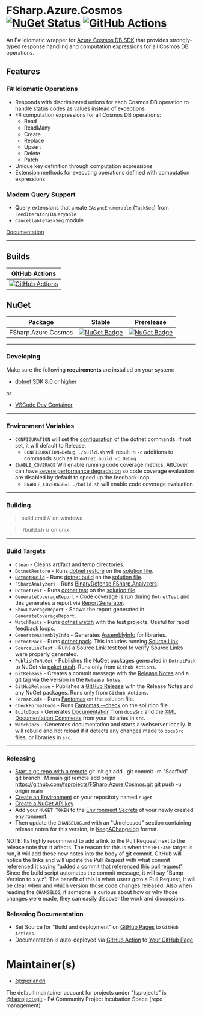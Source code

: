 # FSharp.Azure.Cosmos [![NuGet Status](https://img.shields.io/nuget/v/FSharp.Azure.Cosmos.svg?style=flat)](https://www.nuget.org/packages/FSharp.Azure.Cosmos/) [![GitHub Actions](https://github.com/fsprojects/FSharp.Azure.Cosmos/workflows/Build%20main/badge.svg)](https://github.com/fsprojects/FSharp.Azure.Cosmos/actions?query=branch%3Amain)

An F# idiomatic wrapper for [Azure Cosmos DB SDK](https://github.com/Azure/azure-cosmos-dotnet-v3) that provides strongly-typed response handling and computation expressions for all Cosmos DB operations.

## Features

### F# Idiomatic Operations
- Responds with discriminated unions for each Cosmos DB operation to handle status codes as values instead of exceptions
- F# computation expressions for all Cosmos DB operations:
  - Read
  - ReadMany
  - Create
  - Replace
  - Upsert
  - Delete
  - Patch
- Unique key definition through computation expressions
- Extension methods for executing operations defined with computation expressions

### Modern Query Support
- Query extensions that create `IAsyncEnumerable` (`TaskSeq`) from `FeedIterator`/`IQueryable`
- `CancellableTaskSeq` module

[Documentation](https://fsprojects.github.io/FSharp.Azure.Cosmos/)

---

## Builds

GitHub Actions |
:---: |
[![GitHub Actions](https://github.com/fsprojects/FSharp.Azure.Cosmos/workflows/Build%20main/badge.svg)](https://github.com/fsprojects/FSharp.Azure.Cosmos/actions?query=branch%3Amain) |

## NuGet

Package | Stable | Prerelease
--- | --- | ---
FSharp.Azure.Cosmos | [![NuGet Badge](https://img.shields.io/nuget/v/FSharp.Azure.Cosmos.svg)](https://www.nuget.org/packages/FSharp.Azure.Cosmos/) | [![NuGet Badge](https://img.shields.io/nuget/vpre/FSharp.Azure.Cosmos.svg)](https://www.nuget.org/packages/FSharp.Azure.Cosmos/)

---

### Developing

Make sure the following **requirements** are installed on your system:

- [dotnet SDK](https://www.microsoft.com/net/download/core) 8.0 or higher

or

- [VSCode Dev Container](https://code.visualstudio.com/docs/remote/containers)


---

### Environment Variables

- `CONFIGURATION` will set the [configuration](https://docs.microsoft.com/en-us/dotnet/core/tools/dotnet-build?tabs=netcore2x#options) of the dotnet commands.  If not set, it will default to Release.
  - `CONFIGURATION=Debug ./build.sh` will result in `-c` additions to commands such as in `dotnet build -c Debug`
- `ENABLE_COVERAGE` Will enable running code coverage metrics.  AltCover can have [severe performance degradation](https://github.com/SteveGilham/altcover/issues/57) so code coverage evaluation are disabled by default to speed up the feedback loop.
  - `ENABLE_COVERAGE=1 ./build.sh` will enable code coverage evaluation


---

### Building
> build.cmd <optional buildtarget> // on windows

> ./build.sh  <optional buildtarget>// on unix
---

### Build Targets

- `Clean` - Cleans artifact and temp directories.
- `DotnetRestore` - Runs [dotnet restore](https://docs.microsoft.com/en-us/dotnet/core/tools/dotnet-restore?tabs=netcore2x) on the [solution file](https://docs.microsoft.com/en-us/visualstudio/extensibility/internals/solution-dot-sln-file?view=vs-2019).
- [`DotnetBuild`](#Building) - Runs [dotnet build](https://docs.microsoft.com/en-us/dotnet/core/tools/dotnet-build?tabs=netcore2x) on the [solution file](https://docs.microsoft.com/en-us/visualstudio/extensibility/internals/solution-dot-sln-file?view=vs-2019).
- `FSharpAnalyzers` - Runs [BinaryDefense.FSharp.Analyzers](https://github.com/BinaryDefense/BinaryDefense.FSharp.Analyzers).
- `DotnetTest` - Runs [dotnet test](https://docs.microsoft.com/en-us/dotnet/core/tools/dotnet-test?tabs=netcore21) on the [solution file](https://docs.microsoft.com/en-us/visualstudio/extensibility/internals/solution-dot-sln-file?view=vs-2019).
- `GenerateCoverageReport` - Code coverage is run during `DotnetTest` and this generates a report via [ReportGenerator](https://github.com/danielpalme/ReportGenerator).
- `ShowCoverageReport` - Shows the report generated in `GenerateCoverageReport`.
- `WatchTests` - Runs [dotnet watch](https://docs.microsoft.com/en-us/aspnet/core/tutorials/dotnet-watch?view=aspnetcore-3.0) with the test projects. Useful for rapid feedback loops.
- `GenerateAssemblyInfo` - Generates [AssemblyInfo](https://docs.microsoft.com/en-us/dotnet/api/microsoft.visualbasic.applicationservices.assemblyinfo?view=netframework-4.8) for libraries.
- `DotnetPack` - Runs [dotnet pack](https://docs.microsoft.com/en-us/dotnet/core/tools/dotnet-pack). This includes running [Source Link](https://github.com/dotnet/sourcelink).
- `SourceLinkTest` - Runs a Source Link test tool to verify Source Links were properly generated.
- `PublishToNuGet` - Publishes the NuGet packages generated in `DotnetPack` to NuGet via [paket push](https://fsprojects.github.io/Paket/paket-push.html). Runs only from `Github Actions`.
- `GitRelease` - Creates a commit message with the [Release Notes](https://fake.build/apidocs/v5/fake-core-releasenotes.html) and a git tag via the version in the `Release Notes`.
- `GitHubRelease` - Publishes a [GitHub Release](https://help.github.com/en/articles/creating-releases) with the Release Notes and any NuGet packages. Runs only from `Github Actions`.
- `FormatCode` - Runs [Fantomas](https://github.com/fsprojects/fantomas) on the solution file.
- `CheckFormatCode` - Runs [Fantomas --check](https://fsprojects.github.io/fantomas/docs/end-users/FormattingCheck.html) on the solution file.
- `BuildDocs` - Generates [Documentation](https://fsprojects.github.io/FSharp.Formatting) from `docsSrc` and the [XML Documentation Comments](https://docs.microsoft.com/en-us/dotnet/csharp/programming-guide/xmldoc/) from your libraries in `src`.
- `WatchDocs` - Generates documentation and starts a webserver locally.  It will rebuild and hot reload if it detects any changes made to `docsSrc` files, or libraries in `src`.

---


### Releasing

- [Start a git repo with a remote](https://help.github.com/articles/adding-an-existing-project-to-github-using-the-command-line/)
git init
git add .
git commit -m "Scaffold"
git branch -M main
git remote add origin https://github.com/fsprojects/FSharp.Azure.Cosmos.git
git push -u origin main
- [Create an Environment](https://docs.github.com/en/actions/deployment/targeting-different-environments/using-environments-for-deployment#creating-an-environment) on your repository named `nuget`.
- [Create a NuGet API key](https://learn.microsoft.com/en-us/nuget/nuget-org/publish-a-package#create-an-api-key)
- Add your `NUGET_TOKEN` to the [Environment Secrets](https://docs.github.com/en/actions/deployment/targeting-different-environments/using-environments-for-deployment#environment-secrets) of your newly created environment.
- Then update the `CHANGELOG.md` with an "Unreleased" section containing release notes for this version, in [KeepAChangelog](https://keepachangelog.com/en/1.1.0/) format.

NOTE: Its highly recommend to add a link to the Pull Request next to the release note that it affects. The reason for this is when the `RELEASE` target is run, it will add these new notes into the body of git commit. GitHub will notice the links and will update the Pull Request with what commit referenced it saying ["added a commit that referenced this pull request"](https://github.com/TheAngryByrd/MiniScaffold/pull/179#ref-commit-837ad59). Since the build script automates the commit message, it will say "Bump Version to x.y.z". The benefit of this is when users goto a Pull Request, it will be clear when and which version those code changes released. Also when reading the `CHANGELOG`, if someone is curious about how or why those changes were made, they can easily discover the work and discussions.

### Releasing Documentation

- Set Source for "Build and deployment" on [GitHub Pages](https://github.com/fsprojects/FSharp.Azure.Cosmos/settings/pages) to `GitHub Actions`.
- Documentation is auto-deployed via [GitHub Action](https://github.com/fsprojects/FSharp.Azure.Cosmos/blob/main/.github/workflows/fsdocs-gh-pages.yml) to [Your GitHub Page](https://fsprojects.github.io/FSharp.Azure.Cosmos/)

# Maintainer(s)

- [@xperiandri](https://github.com/xperiandri)

The default maintainer account for projects under "fsprojects" is [@fsprojectsgit](https://github.com/fsprojectsgit) - F# Community Project Incubation Space (repo management)
